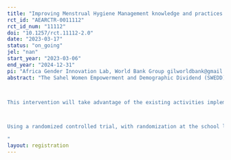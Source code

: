 ```yaml
---
title: "Improving Menstrual Hygiene Management knowledge and practices as part of the Sahel Women Empowerment and Demographic Dividend Project"
rct_id: "AEARCTR-0011112"
rct_id_num: "11112"
doi: "10.1257/rct.11112-2.0"
date: "2023-03-17"
status: "on_going"
jel: "nan"
start_year: "2023-03-06"
end_year: "2024-12-31"
pi: "Africa Gender Innovation Lab, World Bank Group gilworldbank@gmail.com"
abstract: "The Sahel Women Empowerment and Demographic Dividend (SWEDD) Project was designed to empower girls and women to accelerate the demographic transition and build human capital in and around the Sahel, where most adolescent girls are at risk of child marriage, teenage pregnancy, and early school drop-out. As part of its second phase in Mauritania, a holistic school and community-based intervention to remove taboos, barriers, and constraints faced by adolescent girls in Mauritania to adequately manage their periods and improve their menstrual hygiene management (MHM) will be implemented, contributing to the project goal of improving girls’ schooling outcomes and addressing the objective to keep girls in school through at least secondary. 

This intervention will take advantage of the existing activities implemented in the Safe Spaces (SS) already in place through the SWEDD project, such as the training on basic MHM knowledge and practices and other sexual and reproductive health skills and life skills delivered through the SS curriculum, and the provision of hygiene kits. On top of that, based on formative research, a social and behavioral change, and communication (SBCC) intervention, targeted at adolescent girls, their parents, and other key community members, and designed to address the barriers and needs around MHM, will be put in place. The holistic school and community-based intervention will be implemented by the Ministry of Islamic Affairs and Education and the Ministry of Economic Affairs and Promotion of Productive Sectors of Mauritania, with the technical assistance of the United Nations Population Fund (UNFPA) and the World Bank (WB). 

Using a randomized controlled trial, with randomization at the school level, this study will test the impact of a holistic MHM approach, in which adolescent girls, their parents, and other key community members will be engaged through an SBCC intervention, and in which hygiene kits will be provided, on girls’ education, health, socio-emotional well-being, psycho-emotional skills and social and mobility restrictions. The study will assess whether this approach has the potential to be more effective than the basic MHM training provided in the SS. The results from this evaluation will inform the SWEDD activities on MHM not only in Mauritania but also in the other SWEDD countries.
"
layout: registration
---
```


